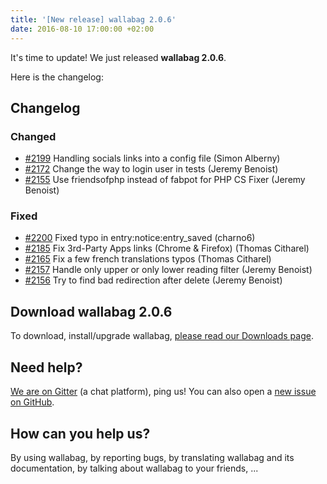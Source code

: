 ```yaml
---
title: '[New release] wallabag 2.0.6'
date: 2016-08-10 17:00:00 +02:00
---
```


It's time to update! We just released **wallabag 2.0.6**.

Here is the changelog: 

## Changelog

### Changed

- [#2199](https://github.com/wallabag/wallabag/pull/2199) Handling socials links into a config file (Simon Alberny)
- [#2172](https://github.com/wallabag/wallabag/pull/2172) Change the way to login user in tests (Jeremy Benoist)
- [#2155](https://github.com/wallabag/wallabag/pull/2155) Use friendsofphp instead of fabpot for PHP CS Fixer (Jeremy Benoist)

### Fixed

- [#2200](https://github.com/wallabag/wallabag/pull/2200) Fixed typo in entry:notice:entry_saved (charno6)
- [#2185](https://github.com/wallabag/wallabag/pull/2185) Fix 3rd-Party Apps links (Chrome & Firefox) (Thomas Citharel)
- [#2165](https://github.com/wallabag/wallabag/pull/2165) Fix a few french translations typos (Thomas Citharel)
- [#2157](https://github.com/wallabag/wallabag/pull/2157) Handle only upper or only lower reading filter (Jeremy Benoist)
- [#2156](https://github.com/wallabag/wallabag/pull/2156) Try to find bad redirection after delete (Jeremy Benoist)

## Download wallabag 2.0.6

To download, install/upgrade wallabag, [please read our Downloads page](https://www.wallabag.org/pages/download-wallabag.html). 

## Need help?

[We are on Gitter](https://gitter.im/wallabag/wallabag) (a chat platform), ping us! You can also open a [new issue on GitHub](https://github.com/wallabag/wallabag/issues/new).

## How can you help us?

By using wallabag, by reporting bugs, by translating wallabag and its documentation, by talking about wallabag to your friends, ...